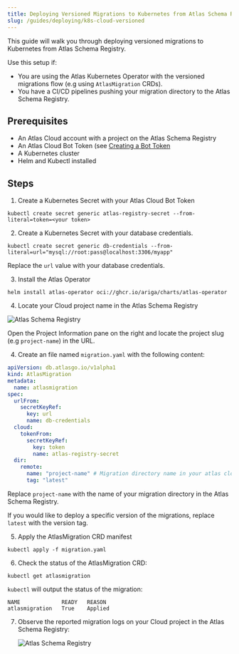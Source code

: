 ```yaml
---
title: Deploying Versioned Migrations to Kubernetes from Atlas Schema Registry
slug: /guides/deploying/k8s-cloud-versioned
---
```

This guide will walk you through deploying versioned migrations to Kubernetes from Atlas Schema Registry.

Use this setup if: 

* You are using the Atlas Kubernetes Operator with the versioned migrations flow (e.g using `AtlasMigration` CRDs).
* You have a CI/CD pipelines pushing your migration directory to the Atlas Schema Registry.

## Prerequisites

* An Atlas Cloud account with a project on the Atlas Schema Registry
* An Atlas Cloud Bot Token (see [Creating a Bot Token](/cloud/bots#creating)
* A Kubernetes cluster
* Helm and Kubectl installed

## Steps

1. Create a Kubernetes Secret with your Atlas Cloud Bot Token

  ```shell
  kubectl create secret generic atlas-registry-secret --from-literal=token=<your token>
  ```
2. Create a Kubernetes Secret with your database credentials.

  ```shell
  kubectl create secret generic db-credentials --from-literal=url="mysql://root:pass@localhost:3306/myapp"
  ```
  Replace the `url` value with your database credentials.

3. Install the Atlas Operator

  ```shell
  helm install atlas-operator oci://ghcr.io/ariga/charts/atlas-operator
  ```

4. Locate your Cloud project name in the Atlas Schema Registry

  ![Atlas Schema Registry](https://atlasgo.io/uploads/k8sver/cloud-project-name.png)

  Open the Project Information pane on the right and locate the project slug (e.g `project-name`)
  in the URL.

4. Create an file named `migration.yaml` with the following content:

  ```yaml title="migration.yaml"
  apiVersion: db.atlasgo.io/v1alpha1
  kind: AtlasMigration
  metadata:
    name: atlasmigration
  spec:
    urlFrom:
      secretKeyRef:
        key: url
        name: db-credentials
    cloud:
      tokenFrom:
        secretKeyRef:
          key: token
          name: atlas-registry-secret
    dir:
      remote:
        name: "project-name" # Migration directory name in your atlas cloud project
        tag: "latest"
  ```
  Replace `project-name` with the name of your migration directory in the Atlas Schema Registry.
  
  If you would like to deploy a specific version of the migrations, replace `latest` with the version tag.
  
5. Apply the AtlasMigration CRD manifest

  ```shell
  kubectl apply -f migration.yaml
  ```

6. Check the status of the AtlasMigration CRD:

  ```shell
  kubectl get atlasmigration
  ```

  `kubectl` will output the status of the migration:

  ```
  NAME             READY   REASON
  atlasmigration   True    Applied
  ```

7. Observe the reported migration logs on your Cloud project in the Atlas Schema Registry:

   ![Atlas Schema Registry](https://atlasgo.io/uploads/k8sver/k8s-cloud-logs.png)
